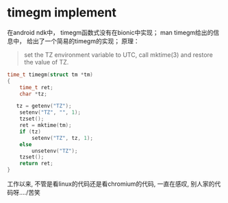 # timegm implement

在android ndk中， timegm函数式没有在bionic中实现； man timegm给出的信息中， 给出了一个简易的timegm的实现；
原理：

> set the TZ environment variable to UTC, call mktime\(3\) and restore the value of TZ.

```c
time_t timegm(struct tm *tm)
{
    time_t ret;
    char *tz;

   tz = getenv("TZ");
    setenv("TZ", "", 1);
    tzset();
    ret = mktime(tm);
    if (tz)
        setenv("TZ", tz, 1);
    else
        unsetenv("TZ");
    tzset();
    return ret;
}
```


工作以来, 不管是看linux的代码还是看chromium的代码, 一直在感叹, 别人家的代码呀....\/苦笑

